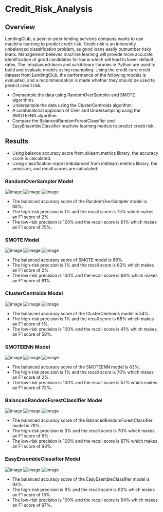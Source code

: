 # Credit_Risk_Analysis
## Overview
LendingClub, a peer-to-peer lending services company wants to use machine learning to predict credit risk. Credit risk is an inherently unbalanced classification problem, as good loans easily outnumber risky loans. Management believes machine learning will provide more accurate identification of good candidates for loans which will lead to lower default rates. The imbalanced-learn and scikit-learn libraries in Python are used to build and evaluate models using resampling. Using the credit card credit dataset from LendingClub, the performance of the following models is evaluated, and a recommendation is made whether they should be used to predict credit risk.

- Oversample the data using RandomOverSampler and SMOTE algorithms.
- Undersample the data using the ClusterCentroids algorithm.
- A combinatorial approach of Over and Undersampling using the SMOTEENN algorithm.
- Compare the BalancedRandomForestClassifier and EasyEnsembleClassifier machine learning models to predict credit risk.

## Results
- Using balance accuracy score from sklearn.metrics library, the accuracy score is calculated. 
- Using classification report imbalanced from imblearn.metrics library, the precision, and recall scores are calculated.

### RandomOverSampler Model
![image](https://user-images.githubusercontent.com/76491891/122673680-98e3c000-d19f-11eb-94f1-8686e023d857.png)
![image](https://user-images.githubusercontent.com/76491891/122673692-a6994580-d19f-11eb-826c-6688919030a5.png)
![image](https://user-images.githubusercontent.com/76491891/122673711-ba44ac00-d19f-11eb-8b9b-721a865f8797.png)

- The balanced accuracy score of the RandomOverSampler model is 68%.
- The high-risk precision is 1% and the recall score is 75% which makes an F1 score of 2%.
- The low-risk precision is 100% and the recall score is 61% which makes an F1 score of 75%.

### SMOTE Model
![image](https://user-images.githubusercontent.com/76491891/122673774-07288280-d1a0-11eb-95f6-27ac3456337e.png)
![image](https://user-images.githubusercontent.com/76491891/122673782-127bae00-d1a0-11eb-8357-7e516d01d50e.png)
![image](https://user-images.githubusercontent.com/76491891/122673790-1e677000-d1a0-11eb-9b8f-3e3768c3cdb2.png)

- The balanced accuracy score of SMOTE model is 66%.
- The high-risk precision is 1% and the recall score is 63% which makes an F1 score of 2%.
- The low-risk precision is 100% and the recall score is 69% which makes an F1 score of 81%.

### ClusterCentroids Model
![image](https://user-images.githubusercontent.com/76491891/122673840-54a4ef80-d1a0-11eb-81fd-2d0a1fff57a5.png)
![image](https://user-images.githubusercontent.com/76491891/122673848-68e8ec80-d1a0-11eb-959a-d55440650bd2.png)
![image](https://user-images.githubusercontent.com/76491891/122673853-7b632600-d1a0-11eb-862d-b716d413a904.png)

- The balanced accuracy score of the ClusterCentroids model is 54%.
- The high-risk precision is 1% and the recall score is 68% which makes an F1 score of 1%.
- The low-risk precision is 100% and the recall score is 41% which makes an F1 score of 58%.

### SMOTEENN Model
![image](https://user-images.githubusercontent.com/76491891/122673875-a0f02f80-d1a0-11eb-812f-6f1e9cec6af5.png)
![image](https://user-images.githubusercontent.com/76491891/122673889-b2393c00-d1a0-11eb-8f7a-a424027bf79e.png)
![image](https://user-images.githubusercontent.com/76491891/122673911-c41adf00-d1a0-11eb-93a6-f015dde06af5.png)

- The balanced accuracy score of the SMOTEENN model is 63%.
- The high-risk precision is 1% and the recall score is 70% which makes an F1 score of 2%.
- The low-risk precision is 100% and the recall score is 57% which makes an F1 score of 72%.

### BalancedRandomForestClassifier Model
![image](https://user-images.githubusercontent.com/76491891/122673944-f7f60480-d1a0-11eb-8686-8b7a5fdad1b8.png)
![image](https://user-images.githubusercontent.com/76491891/122673959-080de400-d1a1-11eb-84fa-22fb78e47a44.png)
![image](https://user-images.githubusercontent.com/76491891/122673966-178d2d00-d1a1-11eb-9cb3-34d6c3b04bf4.png)

- The balanced accuracy score of the BalancedRandomForestClassifier model is 79%.
- The high-risk precision is 3% and the recall score is 70% which makes an F1 score of 6%.
- The low-risk precision is 100% and the recall score is 87% which makes an F1 score of 93%.

### EasyEnsembleClassifier Model
![image](https://user-images.githubusercontent.com/76491891/122673986-34c1fb80-d1a1-11eb-8527-373bb61c7fb9.png)
![image](https://user-images.githubusercontent.com/76491891/122674004-4c997f80-d1a1-11eb-9604-4287abf0da09.png)
![image](https://user-images.githubusercontent.com/76491891/122674019-5e7b2280-d1a1-11eb-9b3c-f6fcb0abb363.png)

- The balanced accuracy score of the EasyEsembleClassifier model is 93%.
- The high-risk precision is 9% and the recall score is 92% which makes an F1 score of 16%.
- The low-risk precision is 100% and the recall score is 94% which makes an F1 score of 97%.

